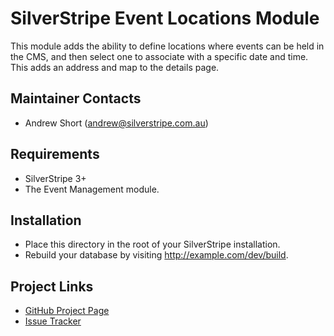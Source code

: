 # SilverStripe Event Locations Module

This module adds the ability to define locations where events can be held in the
CMS, and then select one to associate with a specific date and time. This adds an address and map to the details page.

## Maintainer Contacts
*  Andrew Short (<andrew@silverstripe.com.au>)

## Requirements
*  SilverStripe 3+
*  The Event Management module.

## Installation

*  Place this directory in the root of your SilverStripe installation.
*  Rebuild your database by visiting http://example.com/dev/build.

## Project Links
*  [GitHub Project Page](https://github.com/ajshort/silverstripe-eventlocations)
*  [Issue Tracker](https://github.com/ajshort/silverstripe-eventlocations/issues)